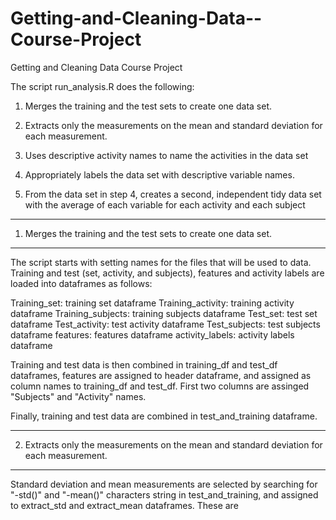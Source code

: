 # Getting-and-Cleaning-Data--Course-Project
Getting and Cleaning Data Course Project

The script run_analysis.R does the following:

1. Merges the training and the test sets to create one data set.

2. Extracts only the measurements on the mean and standard deviation for each measurement. 

3. Uses descriptive activity names to name the activities in the data set

4. Appropriately labels the data set with descriptive variable names. 

5. From the data set in step 4, creates a second, independent tidy data set with the average of each variable for each activity and each subject
 
---------------------------------------------------------------------------------
1. Merges the training and the test sets to create one data set.
---------------------------------------------------------------------------------
The script starts with setting names for the files that will be used to data. Training and test (set, activity, and subjects), features and activity labels are loaded into dataframes as follows:

Training_set:  training set dataframe
Training_activity:  training activity dataframe
Training_subjects:  training subjects dataframe
Test_set: test set dataframe
Test_activity:  test activity dataframe
Test_subjects:  test subjects dataframe
features: features dataframe
activity_labels:  activity labels dataframe

Training and test data is then combined in training_df and test_df dataframes, features are assigned to header dataframe, and assigned as column names to training_df and test_df. First two columns are assinged "Subjects" and "Activity" names.

Finally, training and test data are combined in test_and_training dataframe.

---------------------------------------------------------------------------------
2. Extracts only the measurements on the mean and standard deviation for each measurement. 
---------------------------------------------------------------------------------
Standard deviation and mean measurements are selected by searching for "-std()" and "-mean()" characters string in test_and_training, and assigned to extract_std and extract_mean dataframes. These are 
